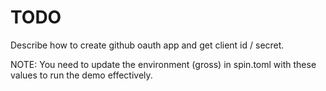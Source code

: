 # TODO

Describe how to create github oauth app and get client id / secret. 

NOTE: You need to update the environment (gross) in spin.toml with these values to run the demo effectively.